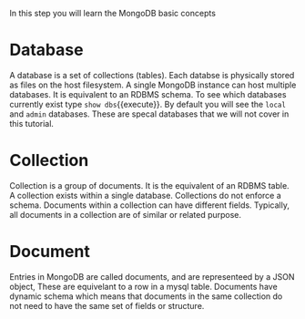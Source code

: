 In this step you will learn the MongoDB basic concepts

# Database
A database is a set of collections (tables). Each databse is physically stored as files on the host filesystem. A single MongoDB instance can host multiple databases. It is equivalent to an RDBMS schema.
To see which databases currently exist type `show dbs`{{execute}}. By default you will see the `local` and `admin` databases. These are specal databases that we will not cover in this tutorial.


# Collection
Collection is a group of documents. It is the equivalent of an RDBMS table. A collection exists within a single database. Collections do not enforce a schema. Documents within a collection can have different fields. Typically, all documents in a collection are of similar or related purpose.

# Document
Entries in MongoDB are called documents, and are representeed by a JSON object,  These are equivelant to a row in a mysql table. 
Documents have dynamic schema which means that documents in the same collection do not need to have the same set of fields or structure. 